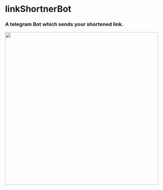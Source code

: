# linkShortnerBot
### A telegram Bot which sends your shortened link.

<img align="left" src="https://i.imgur.com/SiI0K6L.png" width="500px"/>
